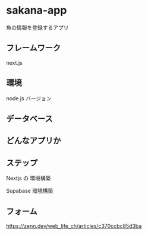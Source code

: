 # sakana-app

魚の情報を登録するアプリ

## フレームワーク

next.js

## 環境

node.js バージョン

## データベース

## どんなアプリか

## ステップ

Nextjs の 環境構築

Supabase 環境構築

## フォーム

https://zenn.dev/web_life_ch/articles/c370ccbc85d3ba
